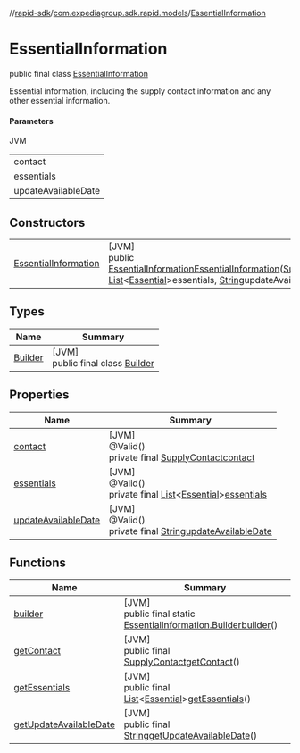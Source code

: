 //[rapid-sdk](../../../index.md)/[com.expediagroup.sdk.rapid.models](../index.md)/[EssentialInformation](index.md)

# EssentialInformation

public final class [EssentialInformation](index.md)

Essential information, including the supply contact information and any other essential information.

#### Parameters

JVM

| |
|---|
| contact |
| essentials |
| updateAvailableDate | The date and time when new essential information is available for retrieval, in extended ISO 8601 format, with ±hh:mm timezone offset. |

## Constructors

| | |
|---|---|
| [EssentialInformation](-essential-information.md) | [JVM]<br>public [EssentialInformation](index.md)[EssentialInformation](-essential-information.md)([SupplyContact](../-supply-contact/index.md)contact, [List](https://docs.oracle.com/javase/8/docs/api/java/util/List.html)&lt;[Essential](../-essential/index.md)&gt;essentials, [String](https://docs.oracle.com/javase/8/docs/api/java/lang/String.html)updateAvailableDate) |

## Types

| Name | Summary |
|---|---|
| [Builder](-builder/index.md) | [JVM]<br>public final class [Builder](-builder/index.md) |

## Properties

| Name | Summary |
|---|---|
| [contact](index.md#-254582683%2FProperties%2F700308213) | [JVM]<br>@Valid()<br>private final [SupplyContact](../-supply-contact/index.md)[contact](index.md#-254582683%2FProperties%2F700308213) |
| [essentials](index.md#1446262448%2FProperties%2F700308213) | [JVM]<br>@Valid()<br>private final [List](https://docs.oracle.com/javase/8/docs/api/java/util/List.html)&lt;[Essential](../-essential/index.md)&gt;[essentials](index.md#1446262448%2FProperties%2F700308213) |
| [updateAvailableDate](index.md#2079510647%2FProperties%2F700308213) | [JVM]<br>@Valid()<br>private final [String](https://docs.oracle.com/javase/8/docs/api/java/lang/String.html)[updateAvailableDate](index.md#2079510647%2FProperties%2F700308213) |

## Functions

| Name | Summary |
|---|---|
| [builder](builder.md) | [JVM]<br>public final static [EssentialInformation.Builder](-builder/index.md)[builder](builder.md)() |
| [getContact](get-contact.md) | [JVM]<br>public final [SupplyContact](../-supply-contact/index.md)[getContact](get-contact.md)() |
| [getEssentials](get-essentials.md) | [JVM]<br>public final [List](https://docs.oracle.com/javase/8/docs/api/java/util/List.html)&lt;[Essential](../-essential/index.md)&gt;[getEssentials](get-essentials.md)() |
| [getUpdateAvailableDate](get-update-available-date.md) | [JVM]<br>public final [String](https://docs.oracle.com/javase/8/docs/api/java/lang/String.html)[getUpdateAvailableDate](get-update-available-date.md)() |
